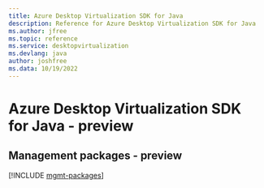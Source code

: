 ```yaml
---
title: Azure Desktop Virtualization SDK for Java
description: Reference for Azure Desktop Virtualization SDK for Java
ms.author: jfree
ms.topic: reference
ms.service: desktopvirtualization
ms.devlang: java
author: joshfree
ms.data: 10/19/2022
---
```

# Azure Desktop Virtualization SDK for Java - preview

## Management packages - preview
[!INCLUDE [mgmt-packages](desktop-virtualization-mgmt-index.md)]